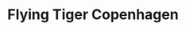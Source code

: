 ---
title: "Flying Tiger Copenhagen"
url: /madrid/flying-tiger-copenhagen-calle-de-alcala/
shop: tienda de variedades
---